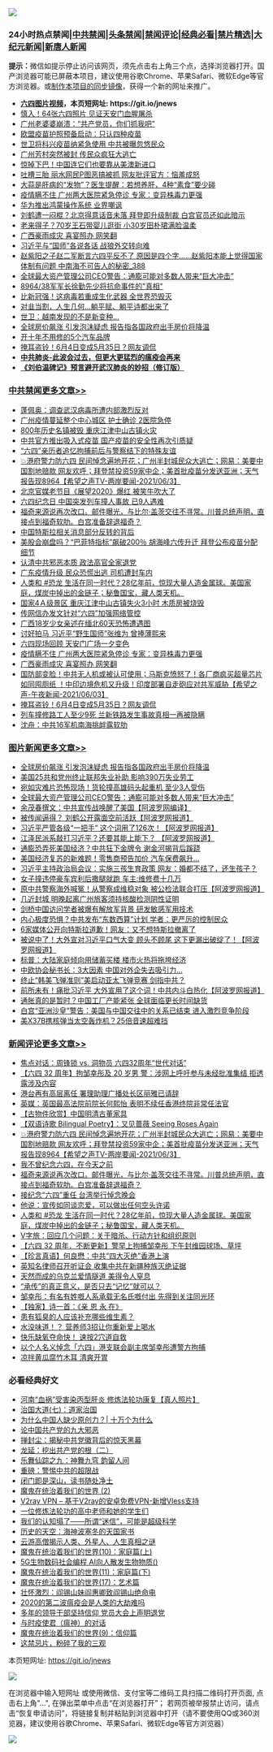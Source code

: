 ![](https://raw.githubusercontent.com/fqnews/bnews/master/64photo/fqnews-qr.jpg)

<div id="tt">
<h3>24小时热点禁闻|<a href="#%E4%B8%AD%E5%85%B1%E7%A6%81%E9%97%BB%E6%9B%B4%E5%A4%9A%E6%96%87%E7%AB%A0">中共禁闻</a>|<a href="#%E5%9B%BE%E7%89%87%E6%96%B0%E9%97%BB%E6%9B%B4%E5%A4%9A%E6%96%87%E7%AB%A0">头条禁闻</a>|<a href="#%E6%96%B0%E9%97%BB%E8%AF%84%E8%AE%BA%E6%9B%B4%E5%A4%9A%E6%96%87%E7%AB%A0">禁闻评论|<a href="#%E5%BF%85%E7%9C%8B%E7%BB%8F%E5%85%B8%E5%A5%BD%E6%96%87">经典必看|<a href="/video.md#%E7%A6%81%E7%89%87%E7%B2%BE%E9%80%89">禁片精选</a>|<a href="https://github.com/fqnews/djy/blob/master/gb/nf1351518.md#1">大纪元新闻</a>|<a href="https://github.com/fqnews/ntdtv/blob/master/gb/prog204.md#1">新唐人新闻</a></h3>
<div><b>提示：</b>微信如提示停止访问该网页，须先点击右上角三个点，选择浏览器打开。国产浏览器可能已屏蔽本项目，建议使用谷歌Chrome、苹果Safari、微软Edge等官方浏览器。或<a href="https://github.com/fqnews/bnews/blob/master/%E5%88%B6%E4%BD%9Cgit%E7%A6%81%E9%97%BB%E9%95%9C%E5%83%8F.md">制作本项目的同步镜像</a>，获得一个新的网址来推广。</div>
<ul>
<li><b><a href="http://d1.bdrive.tk/64.mp4" target="_blank">六四图片视频</a>，本页短网址: https://git.io/jnews</b></li>
<li><a href="/lifebaike/20210604/1559760.md">慎入！64张六四照片 见证天安门血腥屠杀</a></li>
<li><a href="/cbnews/20210604/1559695.md">广州老婆婆崩溃：“共产党员，你们抓我吧”</a></li>
<li><a href="/comments/20210604/1559618.md">欧盟疫苗护照预备启动：只认四种疫苗</a></li>
<li><a href="/cbnews/20210604/1559694.md">世卫将科兴疫苗纳紧急使用 中共被曝忽悠民众</a></li>
<li><a href="/cnnews/20210604/1559898.md">广州芳村突然被封 传民众疯狂大逃亡</a></li>
<li><a href="/finance/20210604/1559730.md">惊掉下巴！中国连它们也要靠从美澳新进口</a></li>
<li><a href="/cbnews/20210604/1559929.md">吐槽三胎 丽水网民P图恶搞被抓 网友批评官方：恼羞成怒</a></li>
<li><a href="/health/20210604/1559720.md">大蒜是肝病的“发物”？医生提醒：若想养肝，4种“素食”要少碰</a></li>
<li><a href="/cbnews/20210604/1560041.md">疫情瞒不住 广州两大医院紧急停诊 专家：变异株毒力更强</a></li>
<li><a href="/cnnews/20210604/1559978.md">华为推出鸿蒙操作系统 业界嘲讽</a></li>
<li><a href="/comments/20210604/1559955.md">刘鹤遭一闷棍？北京得意话音未落 拜登即升级制裁 白宫官员还如此暗示</a></li>
<li><a href="/yule/20210604/1559774.md">老来得子？70岁王石带婴儿逛街 小30岁田朴珺满脸温柔</a></li>
<li><a href="/cbnews/20210604/1560031.md">广西豪雨成灾 喜宴照办 网笑翻</a></li>
<li><a href="/cbnews/20210604/1559671.md">习近平与“国师”各说各话 战狼外交转向难</a></li>
<li><a href="/comments/20210604/1560050.md">赵紫阳之子赵二军断言六四平反不了 原因是四个字……赵紫阳本能上觉得国家体制有问题 中南海不可告人的秘密_388</a></li>
<li><a href="/topimagenews/20210604/1559624.md">全球最大资产管理公司CEO警告：通膨可能对多数人带来“巨大冲击”</a></li>
<li><a href="/cbnews/20210604/1559930.md">8964/38军军长徐勤先少将抗命事件的"真相"</a></li>
<li><a href="/cnnews/20210604/1559721.md">比新冠强！这病毒若重成生化武器 全世界恐毁灭</a></li>
<li><a href="/cbnews/20210604/1559849.md">对韭当割，人生几何…躺平赋、躺平诗都出来了</a></li>
<li><a href="/cnnews/20210604/1559743.md">世卫：越南发现的不是新变种…</a></li>
<li><a href="/topimagenews/20210604/1559716.md">全球房价飙涨 引发泡沫疑虑 报告指各国政府出手房价将降温</a></li>
<li><a href="/lifebaike/20210604/1559742.md">开十年不用修的5个汽车品牌</a></li>
<li><a href="/cbnews/20210604/1560008.md">掩耳盗铃！6月4日变成5月35日？网友调侃</a></li>
<li><b><a href="/comments/20200211/1275071.md" target="_blank">中共肺炎-此波会过去，但更大更猛烈的瘟疫会再来</a></b></li>
<li><b><a href="/comments/20200207/1272816.md" target="_blank">《刘伯温碑记》预言避开武汉肺炎的妙招（修订版）</a></b></li>
</ul>
</div>

<div class="catlist">
<h3><a href="/cbnews/" target="_blank">中共禁闻</a><span><a href="/cbnews/" target="_blank" rel="nofollow">更多文章>></a></span></h3>
<ul>
<li><a href="/cbnews/20210604/1560343.md" target="_blank">蓬佩奥：调查武汉病毒所遭内部激烈反对</a></li>
<li><a href="/cbnews/20210604/1560336.md" target="_blank">广州疫情蔓延整个中心城区 护士确诊 2医院急停</a></li>
<li><a href="/cbnews/20210604/1560310.md" target="_blank">800年历史名镇被毁 重庆江津中山古镇火灾</a></li>
<li><a href="/cbnews/20210604/1560309.md" target="_blank">中共官方推出吸入式疫苗 国产疫苗的安全性再次引质疑</a></li>
<li><a href="/cbnews/20210604/1560282.md" target="_blank">“六四”亲历者追忆拘捕前后与警察结下的特殊友谊</a></li>
<li><a href="/comments/20210604/1560238.md" target="_blank">💥港府警力防六四 民间悼念遍地开花；广州半封城民众大逃亡；网易：美要中国割地赔款 网友欢呼；拜登禁投资59家中企；美首批疫苗分发送亚洲；天气报告现8964【希望之声TV-两岸要闻-2021/06/3】</a></li>
<li><a href="/cbnews/20210604/1560235.md" target="_blank">北京官媒老节目《展望2020》爆红 被笑牛吹大了</a></li>
<li><a href="/cbnews/20210604/1560234.md" target="_blank">六四纪念日 中国突发列车撞人事故 已9人遇难</a></li>
<li><a href="/comments/20210604/1560223.md" target="_blank">福奇来源说再次改口。邮件曝光，与比尔·盖茨交往不寻常。川普总统声明，直接点到福奇软肋。白宫准备辞退福奇？</a></li>
<li><a href="/cbnews/20210604/1560222.md" target="_blank">中国特斯拉相关消息部分反转的背后</a></li>
<li><a href="/cbnews/20210604/1560206.md" target="_blank">美股会崩盘吗？“巴菲特指标”飙破200％ 胡海峰六传升迁 拜登公布疫苗分配细节</a></li>
<li><a href="/cbnews/20210604/1560205.md" target="_blank">认清中共邪恶本质 政法高官全家退党</a></li>
<li><a href="/cbnews/20210604/1560204.md" target="_blank">广东疫情升级 民众恐慌出逃 司机遭封车内</a></li>
<li><a href="/comments/20210604/1560196.md" target="_blank">人类和 #恐龙 生活在同一时代？28亿年前，惊现大量人造金属球。美国家庭，煤炭中掉出的金链子；秘鲁国宝，藏人类天机。</a></li>
<li><a href="/cbnews/20210604/1560184.md" target="_blank">国家4Ａ级景区 重庆江津中山古镇失火3小时 木质房被烧毁</a></li>
<li><a href="/cbnews/20210604/1560170.md" target="_blank">传网信办发文针对“六四”加强网络管控</a></li>
<li><a href="/cbnews/20210604/1560157.md" target="_blank">广西18岁少女亲述在缅北60天恐怖遭遇图</a></li>
<li><a href="/cbnews/20210604/1560144.md" target="_blank">讨好拍马 习近平“野生国师”张维为 曾捧薄熙来</a></li>
<li><a href="/cbnews/20210604/1560072.md" target="_blank">六四现场回顾 天安门广场一夕变色</a></li>
<li><a href="/cbnews/20210604/1560041.md" target="_blank">疫情瞒不住 广州两大医院紧急停诊 专家：变异株毒力更强</a></li>
<li><a href="/cbnews/20210604/1560031.md" target="_blank">广西豪雨成灾 喜宴照办 网笑翻</a></li>
<li><a href="/comments/20210604/1560022.md" target="_blank">国防部变脸！中共无人机或被认可使用；马斯克愤怒了！各厂商疯买超量芯片如同囤厕纸 ！中印边境危机又升级！印度部署自走砲应对共军威胁【希望之声-午夜新闻-2021/06/03】</a></li>
<li><a href="/cbnews/20210604/1560008.md" target="_blank">掩耳盗铃！6月4日变成5月35日？网友调侃</a></li>
<li><a href="/cbnews/20210604/1560007.md" target="_blank">列车撞修路工人至少9死 兰新铁路发生事故真相一再被隐瞒</a></li>
<li><a href="/cbnews/20210604/1559965.md" target="_blank">沈舟：中共16军机南海挑衅露软肋</a></li>

</ul>
</div>
<div class="catlist">
<h3><a href="/topimagenews/" target="_blank">图片新闻</a><span><a href="/topimagenews/" target="_blank" rel="nofollow">更多文章>></a></span></h3>
<ul>
<li><a href="/topimagenews/20210604/1559716.md" target="_blank">全球房价飙涨 引发泡沫疑虑 报告指各国政府出手房价将降温</a></li>
<li><a href="/topimagenews/20210604/1559658.md" target="_blank">美国25共和党州终止联邦失业补助 影响390万失业劳工</a></li>
<li><a href="/topimagenews/20210604/1559625.md" target="_blank">宛如灾难片恐怖现场！货轮撞高雄码头起重机 至少3人受伤</a></li>
<li><a href="/topimagenews/20210604/1559624.md" target="_blank">全球最大资产管理公司CEO警告：通膨可能对多数人带来“巨大冲击”</a></li>
<li><a href="/topimagenews/20210603/1559198.md" target="_blank">余茂春撰文：中共宣传战唤醒了美国【阿波罗网编译】</a></li>
<li><a href="/topimagenews/20210602/1558626.md" target="_blank">被传闻逼得？ 刘鹤公开露面空前活跃【阿波罗网报道】</a></li>
<li><a href="/topimagenews/20210602/1558579.md" target="_blank">习近平严管各级“一把手” 这个词用了126次！【阿波罗网报道】</a></li>
<li><a href="/topimagenews/20210601/1557942.md" target="_blank">江泽民派系敲打习近平？还要其能上能下？ 【阿波罗网报道】</a></li>
<li><a href="/topimagenews/20210601/1557763.md" target="_blank">通膨恐弄死美国经济？中共狂下金牌令 谢金河揭背后蹊跷</a></li>
<li><a href="/topimagenews/20210601/1557490.md" target="_blank">美国经济复苏的新难题！零售商预告加价 汽车保费飙升…</a></li>
<li><a href="/topimagenews/20210531/1557253.md" target="_blank">习近平主持政治局会议：实施三孩生育政策 网友：婚都不结了，还生孩子？</a></li>
<li><a href="/topimagenews/20210531/1557216.md" target="_blank">女子撞违停豪车宾利后撒腿就跑 车主:维修费十几万</a></li>
<li><a href="/topimagenews/20210531/1557014.md" target="_blank">原中共警察海外喊冤！从警察成维稳对象 被公检法联合打压【阿波罗网报道】</a></li>
<li><a href="/topimagenews/20210531/1556882.md" target="_blank">几近封城 明晚起离广州旅客须持核酸检测阴性证明</a></li>
<li><a href="/topimagenews/20210531/1556881.md" target="_blank">剑桥中国访问学者被爆有解放军背景 研发敏感军用技术</a></li>
<li><a href="/topimagenews/20210530/1556364.md" target="_blank">内心极度恐惧？中共发布“东数西算”计划 学者：更严厉的控制民众</a></li>
<li><a href="/topimagenews/20210529/1556157.md" target="_blank">6家媒体公开向特斯拉道歉！网友：又不想特斯拉撤离了</a></li>
<li><a href="/topimagenews/20210529/1556099.md" target="_blank">被说中了！大外宣对习近平口气大变 顾头不顾尾 这下更漏出破绽了！【阿波罗网报道】</a></li>
<li><a href="/topimagenews/20210529/1555930.md" target="_blank">标普：大陆家庭倾向用储蓄买楼 楼市火热将拖垮经济</a></li>
<li><a href="/topimagenews/20210529/1555876.md" target="_blank">中欧协会秘书长：3大因素 中国对外企失去吸引力…</a></li>
<li><a href="/topimagenews/20210529/1555852.md" target="_blank">终止“韩美飞弹准则”美启动亚太飞弹竞赛 剑指中共？</a></li>
<li><a href="/topimagenews/20210528/1555477.md" target="_blank">前所未有！痛批习近平 大外宣用了这个词！中共内斗白热化【阿波罗网报道】</a></li>
<li><a href="/topimagenews/20210528/1555148.md" target="_blank">通胀真的是暂时？中国工厂产能紧张 全球面临更长时间缺货</a></li>
<li><a href="/topimagenews/20210527/1554774.md" target="_blank">白宫“亚洲沙皇”警告：美国与中国交往中的关系已结束 进入激烈竞争阶段</a></li>
<li><a href="/topimagenews/20210527/1554539.md" target="_blank">美X37B携核弹当太空轰炸机？25倍音速超难挡</a></li>

</ul>
</div>
<div class="catlist">
<h3><a href="/comments/" target="_blank">新闻评论</a><span><a href="/comments/" target="_blank" rel="nofollow">更多文章>></a></span></h3>
<ul>
<li><a href="/comments/20210604/1560341.md" target="_blank">焦点对话：周锋锁 vs. 洞物员 六四32周年“世代对话”</a></li>
<li><a href="/comments/20210604/1560333.md" target="_blank">【六四 32 周年】拘邹幸彤及 20 岁男 警：涉网上呼吁参与未经批准集结 拒透露涉及内容</a></li>
<li><a href="/comments/20210604/1560332.md" target="_blank">港台再有高层离任 署理助理广播处长区丽雅已请辞</a></li>
<li><a href="/comments/20210604/1560331.md" target="_blank">英媒：英国最高法院前院长何熙怡 表明不续任香港终院非常任法官</a></li>
<li><a href="/comments/20210604/1560271.md" target="_blank">【古物件欣赏】中国明清古董家具</a></li>
<li><a href="/comments/20210604/1560270.md" target="_blank">【双语诗歌 Bilingual Poetry】：又见蔷薇 Seeing Roses Again</a></li>
<li><a href="/comments/20210604/1560238.md" target="_blank">💥港府警力防六四 民间悼念遍地开花；广州半封城民众大逃亡；网易：美要中国割地赔款 网友欢呼；拜登禁投资59家中企；美首批疫苗分发送亚洲；天气报告现8964【希望之声TV-两岸要闻-2021/06/3】</a></li>
<li><a href="/comments/20210604/1560232.md" target="_blank">我不曾纪念六四，在今天之前</a></li>
<li><a href="/comments/20210604/1560223.md" target="_blank">福奇来源说再次改口。邮件曝光，与比尔·盖茨交往不寻常。川普总统声明，直接点到福奇软肋。白宫准备辞退福奇？</a></li>
<li><a href="/comments/20210604/1560218.md" target="_blank">接纪念“六四”重任 台湾举行悼念晚会</a></li>
<li><a href="/comments/20210604/1560197.md" target="_blank">他说：宣传如同谈恋爱，可以做出任何空头许诺</a></li>
<li><a href="/comments/20210604/1560196.md" target="_blank">人类和 #恐龙 生活在同一时代？28亿年前，惊现大量人造金属球。美国家庭，煤炭中掉出的金链子；秘鲁国宝，藏人类天机。</a></li>
<li><a href="/comments/20210604/1560192.md" target="_blank">V字旅：回应几个问题：关于暗杀、行动方针和组织原则</a></li>
<li><a href="/comments/20210604/1560190.md" target="_blank">【六四 32 周年．不断更新】警早上拘捕邹幸彤 下午封维园球场、草坪</a></li>
<li><a href="/comments/20210604/1560187.md" target="_blank">【珍言真语】何良懋：中共“四大灭绝”香港上演</a></li>
<li><a href="/comments/20210604/1560152.md" target="_blank">英知名律师召开听证会 收集中共在新疆种族灭绝证据</a></li>
<li><a href="/comments/20210604/1560139.md" target="_blank">天然而成的乌克兰爱情隧道 美得令人窒息</a></li>
<li><a href="/comments/20210604/1560134.md" target="_blank">“承传”的真正意义，是否只去“记忆”就可以？</a></li>
<li><a href="/comments/20210604/1560133.md" target="_blank">邹幸彤：有名有姓嘅人系承载无名氏嘅付出 先得到关注同光环</a></li>
<li><a href="/comments/20210604/1560131.md" target="_blank">【独家】诗一首：《亲 恩 永 在》</a></li>
<li><a href="/comments/20210604/1560127.md" target="_blank">患有狐臭的人应该补充哪些维生素？</a></li>
<li><a href="/comments/20210604/1560126.md" target="_blank">水没味道！？ 营养师3招让你重新爱上喝水</a></li>
<li><a href="/comments/20210604/1560125.md" target="_blank">快乐缺氧夺命快！ 速按2穴道自救</a></li>
<li><a href="/comments/20210604/1560084.md" target="_blank">以个人名义悼念「六四」港支联会副主席邹幸彤遭警方拘捕</a></li>
<li><a href="/comments/20210604/1560082.md" target="_blank">凉拌黄瓜腐竹木耳 清爽开胃</a></li>

</ul>
</div>

<div class="catlist">
<h3>必看经典好文</h3>
<ul>
<li><a href="/comments/20210329/1514622.md" target="_blank">河南“血祸”受害染丙型肝炎 修炼法轮功康复【真人照片】</a></li>
<li><a href="/cbnews/20190424/913985.md" target="_blank">治国大道(七)：道家治国</a></li>
<li><a href="/ssgc/20200715/1360940.md" target="_blank">为什么中国人缺少原创力？| 十万个为什么</a></li>
<li><a href="/comments/20200717/1361899.md" target="_blank">论中国共产党的九大邪恶</a></li>
<li><a href="/topimagenews/20170218/694213.md" target="_blank">掸封尘：揭秘中共党徽背后的惊天黑幕</a></li>
<li><a href="/comments/20200928/1404653.md" target="_blank">龙延：挖出共产党的根（二）</a></li>
<li><a href="/tculture/20170718/793528.md" target="_blank">乐舞仙踪之九：神舞九穹 韵留人间</a></li>
<li><a href="/comments/20200717/1362287.md" target="_blank">重磅：警惕中共的超限战</a></li>
<li><a href="/tculture/20200803/1373949.md" target="_blank">闭门即是深山，读书随处净土</a></li>
<li><a href="/topimagenews/20180520/944940.md" target="_blank">魔鬼在统治着我们的世界 (2)</a></li>
<li><a href="/comments/20210402/1257608.md" target="_blank">V2ray VPN &#8211; 基于V2ray的安卓免费VPN-新增Vless支持</a></li>
<li><a href="/cbnews/20200702/1354550.md" target="_blank">一位修炼法轮功的高中老师和她的学生们</a></li>
<li><a href="/sohnews/20161029/607205.md" target="_blank">我们的认知塌了——所谓“迷信”，可能是超级科学</a></li>
<li><a href="/tculture/xiulian/20170318/732480.md" target="_blank">历史的天空：海神波塞冬的天国家书</a></li>
<li><a href="/comments/20200919/82684.md" target="_blank">云游高僧揭示人类、外星人、人生真相之谜</a></li>
<li><a href="/topimagenews/20180529/950153.md" target="_blank">魔鬼在统治着我们的世界(10)：家庭篇(上)</a></li>
<li><a href="/topimagenews/20200527/1335347.md" target="_blank">5G生物数码社会编程 AI向人散发生物物质()</a></li>
<li><a href="/topimagenews/20180530/950691.md" target="_blank">魔鬼在统治着我们的世界(11)：家庭篇(下)</a></li>
<li><a href="/topimagenews/20180620/960677.md" target="_blank">魔鬼在统治着我们的世界(17)：艺术篇</a></li>
<li><a href="/cbnews/20200727/1366904.md" target="_blank">壮怀激烈：阎锡山妹阎惠卿致阎锡山绝命电</a></li>
<li><a href="/comments/20200712/1359432.md" target="_blank">2020的第二波瘟疫会是人类的大劫难吗</a></li>
<li><a href="/comments/20210307/1500218.md" target="_blank">多年的领导干部坚持信仰 党员大会上声明退党</a></li>
<li><a href="/comments/20200327/1301424.md" target="_blank">与时疫使君（瘟神）的对话</a></li>
<li><a href="/topimagenews/20180529/949649.md" target="_blank">魔鬼在统治着我们的世界(9)：信仰篇</a></li>
<li><a href="/yule/20210123/1473216.md" target="_blank">这禁忌片，粉碎了我的三观</a></li>

</ul>
</div>

本页短网址: https://git.io/jnews

![](https://raw.githubusercontent.com/fqnews/bnews/master/64photo/fqnews-qr.jpg)

在浏览器中输入短网址 或使用微信、支付宝等二维码工具扫描二维码打开页面, 点击右上角"...", 在弹出菜单中点击“在浏览器打开”； 若网页被举报禁止访问，请点击“恢复申请访问”，将链接复制并粘贴到浏览器中打开（请不要使用QQ或360浏览器，建议使用谷歌Chrome、苹果Safari、微软Edge等官方浏览器）

![](https://raw.githubusercontent.com/fqnews/bnews/master/64photo/wx.jpg)